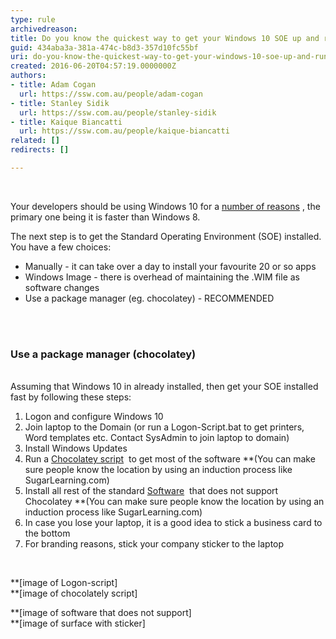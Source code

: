 ```yaml
---
type: rule
archivedreason: 
title: Do you know the quickest way to get your Windows 10 SOE up and running?
guid: 434aba3a-381a-474c-b8d3-357d10fc55bf
uri: do-you-know-the-quickest-way-to-get-your-windows-10-soe-up-and-running
created: 2016-06-20T04:57:19.0000000Z
authors:
- title: Adam Cogan
  url: https://ssw.com.au/people/adam-cogan
- title: Stanley Sidik
  url: https://ssw.com.au/people/stanley-sidik
- title: Kaique Biancatti
  url: https://ssw.com.au/people/kaique-biancatti
related: []
redirects: []

---
```



​<p>Your developers should be using Windows 10 for a <a href="http&#58;//au.pcmag.com/windows-10-preview-release-date-news-features/35511/feature/10-reasons-to-upgrade-to-windows-10"><span lang="EN-US" style="text-decoration&#58;underline;">number of reasons</span></a> <img title="You are now leaving SSW" src="/Style%20Library/SSW/CoreImages/external.gif" alt="" />, the primary one being it is faster than Windows 8. </p><p>The next step is to get the Standard Operating Environment (SOE) installed. You have a few choices&#58;</p><ul><li>Manually - it can take over a day to install your favourite 20 or so apps</li><li>Windows Image - there is overhead of maintaining the .WIM file as software changes</li><li>Use a package manager (eg. chocolatey) - RECOMMENDED</li></ul>
<br><excerpt class='endintro'></excerpt><br>
<h3 class="ssw15-rteElement-H3">​Use a package manager (chocolatey)&#160;</h3><br>Assuming that Windows 10 in already installed, then get your SOE installed fast by following these steps&#58;<ol style="list-style-type&#58;decimal;"><li>Logon and configure Windows 10</li><li>Join&#160;laptop to&#160;the Domain (or run a Logon-Script.bat to get printers, Word templates etc. Contact SysAdmin to join laptop to domain)</li><li>Install Windows Updates</li><li>Run&#160;a <a href="https&#58;//sugarlearning.com/companies/SSW/items/8159/it-infrastructure-configure-your-laptop">Chocolatey script</a> <img title="You are now leaving SSW" src="/Style%20Library/SSW/CoreImages/external.gif" alt="" /> to get most of the software&#160;**(You can make sure people know the location by using an induction process like SugarLearning.com)</li><li>Install all rest of the standard <a href="https&#58;//sugarlearning.com/companies/SSW/items/8159/it-infrastructure-configure-your-laptop">Software</a> <img title="You are now leaving SSW" src="/Style%20Library/SSW/CoreImages/external.gif" alt="" />&#160;that does not&#160;support Chocolatey&#160;**(You can make sure people know the location by using an induction process like SugarLearning.com)</li><li>In case you lose your laptop, it is a good idea to stick a business card to the bottom </li><li>For branding reasons, stick your company sticker to the laptop</li></ol><p>&#160;</p><p>**[image of Logon-script]<br> **[image of chocolately script]</p><p>**[image of software that does not support]<br> **[image of surface with sticker]</p>


